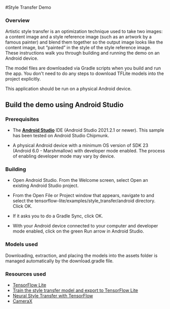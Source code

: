 #Style Transfer Demo

### Overview

Artistic style transfer is an optimization technique used to take two images: a
content image and a style reference image (such as an artwork by a famous
painter) and blend them together so the output image looks like the content
image, but “painted” in the style of the style reference image. These
instructions walk you through building and running the demo on an Android
device.

The model files are downloaded via Gradle scripts when you build and run the
app. You don't need to do any steps to download TFLite models into the project
explicitly.

This application should be run on a physical Android device.


## Build the demo using Android Studio

### Prerequisites

* The **[Android Studio](https://developer.android.com/studio/index.html)**
  IDE (Android Studio 2021.2.1 or newer). This sample has been tested on Android
  Studio Chipmunk.

* A physical Android device with a minimum OS version of SDK 23 (Android 6.0 -
  Marshmallow) with developer mode enabled. The process of enabling developer
  mode may vary by device.

### Building

* Open Android Studio. From the Welcome screen, select Open an existing Android
  Studio project.

* From the Open File or Project window that appears, navigate to and select the
  tensorflow-lite/examples/style_transfer/android directory. Click OK.

* If it asks you to do a Gradle Sync, click OK.

* With your Android device connected to your computer and developer mode
  enabled, click on the green Run arrow in Android Studio.

### Models used

Downloading, extraction, and placing the models into the assets folder is
managed automatically by the download.gradle file.

### Resources used

* [TensorFlow Lite](https://www.tensorflow.org/lite)
* [Train the style transfer model and export to TensorFlow Lite](https://github.com/tensorflow/magenta/tree/master/magenta/models/arbitrary_image_stylization#train-a-model-on-a-large-dataset-with-data-augmentation-to-run-on-mobile)
* [Neural Style Transfer with TensorFlow](https://www.tensorflow.org/tutorials/generative/style_transfer)
* [CameraX](https://developer.android.com/training/camerax)
